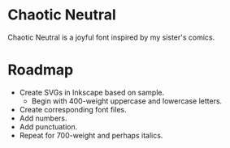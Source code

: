 # Chaotic Neutral

Chaotic Neutral is a joyful font
inspired by my sister's comics.

# Roadmap

- Create SVGs in Inkscape based on sample.
    - Begin with 400-weight uppercase and lowercase letters.
- Create corresponding font files.
- Add numbers.
- Add punctuation.
- Repeat for 700-weight and perhaps italics.
